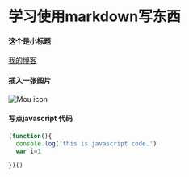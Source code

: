 # 学习使用markdown写东西
#### 这个是小标题
[我的博客](https://yiday.github.io/jekyll_demo/)

#### 插入一张图片
![Mou icon](http://mouapp.com/Mou_128.png)

#### 写点javascript 代码
```javascript
(function(){
  console.log('this is javascript code.')
  var i=1

})()
```
